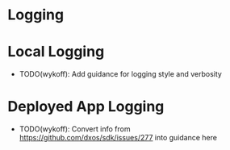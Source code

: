 # Logging

# Local Logging
- TODO(wykoff): Add guidance for logging style and verbosity

# Deployed App Logging
- TODO(wykoff): Convert info from https://github.com/dxos/sdk/issues/277 into guidance here

